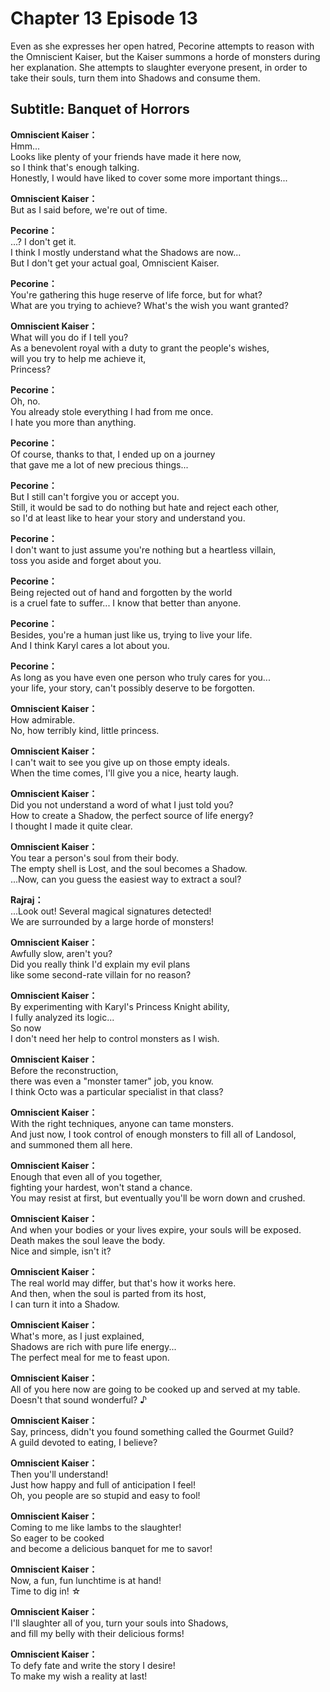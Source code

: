 # Chapter 13 Episode 13
Even as she expresses her open hatred, Pecorine attempts to reason with the Omniscient Kaiser, but the Kaiser summons a horde of monsters during her explanation. She attempts to slaughter everyone present, in order to take their souls, turn them into Shadows and consume them.
  
## Subtitle: Banquet of Horrors
  
**Omniscient Kaiser：**  
Hmm...  
 Looks like plenty of your friends have made it here now,  
so I think that's enough talking.  
Honestly, I would have liked to cover some more important things...  
  
**Omniscient Kaiser：**  
But as I said before, we're out of time.  
  
**Pecorine：**  
...? I don't get it.  
I think I mostly understand what the Shadows are now...  
But I don't get your actual goal, Omniscient Kaiser.  
  
**Pecorine：**  
You're gathering this huge reserve of life force, but for what?  
What are you trying to achieve? What's the wish you want granted?  
  
**Omniscient Kaiser：**  
What will you do if I tell you?  
As a benevolent royal with a duty to grant the people's wishes,  
will you try to help me achieve it,  
 Princess?  
  
**Pecorine：**  
Oh, no.  
You already stole everything I had from me once.  
I hate you more than anything.  
  
**Pecorine：**  
Of course, thanks to that, I ended up on a journey  
that gave me a lot of new precious things...  
  
**Pecorine：**  
But I still can't forgive you or accept you.  
Still, it would be sad to do nothing but hate and reject each other,  
so I'd at least like to hear your story and understand you.  
  
**Pecorine：**  
I don't want to just assume you're nothing but a heartless villain,  
toss you aside and forget about you.  
  
**Pecorine：**  
Being rejected out of hand and forgotten by the world  
is a cruel fate to suffer... I know that better than anyone.  
  
**Pecorine：**  
Besides, you're a human just like us, trying to live your life.  
And I think Karyl cares a lot about you.  
  
**Pecorine：**  
As long as you have even one person who truly cares for you...  
your life, your story, can't possibly deserve to be forgotten.  
  
**Omniscient Kaiser：**  
How admirable.  
No, how terribly kind, little princess.  
  
**Omniscient Kaiser：**  
I can't wait to see you give up on those empty ideals.  
When the time comes, I'll give you a nice, hearty laugh.  
  
**Omniscient Kaiser：**  
Did you not understand a word of what I just told you?  
How to create a Shadow, the perfect source of life energy?  
I thought I made it quite clear.  
  
**Omniscient Kaiser：**  
You tear a person's soul from their body.  
The empty shell is Lost, and the soul becomes a Shadow.  
...Now, can you guess the easiest way to extract a soul?  
  
**Rajraj：**  
...Look out! Several magical signatures detected!  
We are surrounded by a large horde of monsters!  
  
**Omniscient Kaiser：**  
Awfully slow, aren't you?  
Did you really think I'd explain my evil plans  
like some second-rate villain for no reason?  
  
**Omniscient Kaiser：**  
By experimenting with Karyl's Princess Knight ability,  
I fully analyzed its logic...  
So now  
 I don't need her help to control monsters as I wish.  
  
**Omniscient Kaiser：**  
Before the reconstruction,  
there was even a \"monster tamer\" job, you know.  
I think Octo was a particular specialist in that class?  
  
**Omniscient Kaiser：**  
With the right techniques, anyone can tame monsters.  
And just now, I took control of enough monsters to fill all of Landosol,  
and summoned them all here.  
  
**Omniscient Kaiser：**  
Enough that even all of you together,  
fighting your hardest, won't stand a chance.  
You may resist at first, but eventually you'll be worn down and crushed.  
  
**Omniscient Kaiser：**  
And when your bodies or your lives expire, your souls will be exposed.  
Death makes the soul leave the body.  
 Nice and simple, isn't it?  
  
**Omniscient Kaiser：**  
The real world may differ, but that's how it works here.  
And then, when the soul is parted from its host,  
I can turn it into a Shadow.  
  
**Omniscient Kaiser：**  
What's more, as I just explained,  
Shadows are rich with pure life energy...  
The perfect meal for me to feast upon.  
  
**Omniscient Kaiser：**  
All of you here now are going to be cooked up and served at my table.  
Doesn't that sound wonderful? ♪  
  
**Omniscient Kaiser：**  
Say, princess, didn't you found something called the Gourmet Guild?  
A guild devoted to eating, I believe?  
  
**Omniscient Kaiser：**  
Then you'll understand!  
Just how happy and full of anticipation I feel!  
Oh, you people are so stupid and easy to fool!  
  
**Omniscient Kaiser：**  
Coming to me like lambs to the slaughter!  
So eager to be cooked  
and become a delicious banquet for me to savor!  
  
**Omniscient Kaiser：**  
Now, a fun, fun lunchtime is at hand!  
Time to dig in! ☆  
  
**Omniscient Kaiser：**  
I'll slaughter all of you, turn your souls into Shadows,  
and fill my belly with their delicious forms!  
  
**Omniscient Kaiser：**  
To defy fate and write the story I desire!  
To make my wish a reality at last!  
